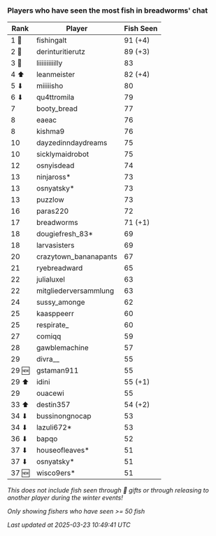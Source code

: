 ### Players who have seen the most fish in breadworms' chat
| Rank | Player | Fish Seen |
|------|--------|-----------|
| 1 🥇  | fishingalt  | 91 (+4) |
| 2 🥈  | derinturitierutz  | 89 (+3) |
| 3 🥉  | liiiiiiiiiilly  | 83 |
| 4 ⬆ | leanmeister  | 82 (+4) |
| 5 ⬇ | miiiiisho  | 80 |
| 6 ⬇ | qu4ttromila  | 79 |
| 7  | booty_bread  | 77 |
| 8  | eaeac  | 76 |
| 8  | kishma9  | 76 |
| 10  | dayzedinndaydreams  | 75 |
| 10  | sicklymaidrobot  | 75 |
| 12  | osnyisdead  | 74 |
| 13  | ninjaross*  | 73 |
| 13  | osnyatsky*  | 73 |
| 13  | puzzlow  | 73 |
| 16  | paras220  | 72 |
| 17  | breadworms  | 71 (+1) |
| 18  | dougiefresh_83*  | 69 |
| 18  | larvasisters  | 69 |
| 20  | crazytown_bananapants  | 67 |
| 21  | ryebreadward  | 65 |
| 22  | julialuxel  | 63 |
| 22  | mitgliederversammlung  | 63 |
| 24  | sussy_amonge  | 62 |
| 25  | kaasppeerr  | 60 |
| 25  | respirate_  | 60 |
| 27  | comiqq  | 59 |
| 28  | gawblemachine  | 57 |
| 29  | divra__  | 55 |
| 29 🆕 | gstaman911  | 55 |
| 29 ⬆ | idini  | 55 (+1) |
| 29  | ouacewi  | 55 |
| 33 ⬆ | destin357  | 54 (+2) |
| 34 ⬇ | bussinongnocap  | 53 |
| 34 ⬇ | lazuli672*  | 53 |
| 36 ⬇ | bapqo  | 52 |
| 37 ⬇ | houseofleaves*  | 51 |
| 37 ⬇ | osnyatsky*  | 51 |
| 37 🆕 | wisco9ers*  | 51 |

_This does not include fish seen through 🎁 gifts or through releasing to another player during the winter events!_

_Only showing fishers who have seen >= 50 fish_

_Last updated at 2025-03-23 10:49:41 UTC_